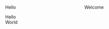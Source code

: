
<div style="display: flex;">
  <div style="width: 50%;">
    <p>Hello</p>
  </div>
  <div style="width: 50%;">
    <p>Welcome</p>
  </div>
</div>

<div class="container">
  <div class="column-left">
    Hello
  </div>
  <div class="column-right">
    World
  </div>
</div>
